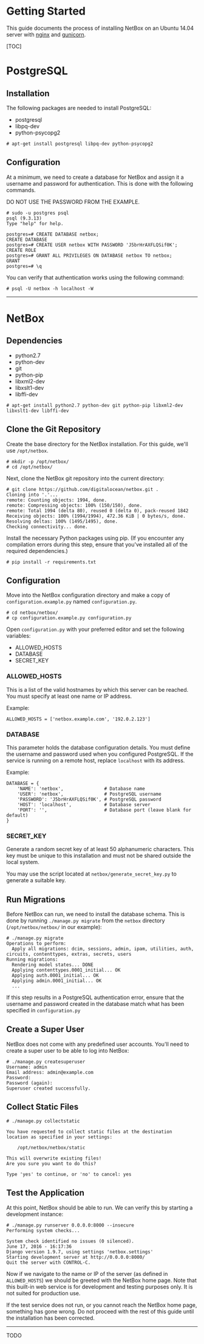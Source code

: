 <h1>Getting Started</h1>

This guide documents the process of installing NetBox on an Ubuntu 14.04 server with [nginx](https://www.nginx.com/) and [gunicorn](http://gunicorn.org/).

[TOC]

# PostgreSQL

## Installation

The following packages are needed to install PostgreSQL:

* postgresql
* libpq-dev
* python-psycopg2

```
# apt-get install postgresql libpq-dev python-psycopg2
```

## Configuration

At a minimum, we need to create a database for NetBox and assign it a username and password for authentication. This is done with the following commands.

DO NOT USE THE PASSWORD FROM THE EXAMPLE.

```
# sudo -u postgres psql
psql (9.3.13)
Type "help" for help.

postgres=# CREATE DATABASE netbox;
CREATE DATABASE
postgres=# CREATE USER netbox WITH PASSWORD 'J5brHrAXFLQSif0K';
CREATE ROLE
postgres=# GRANT ALL PRIVILEGES ON DATABASE netbox TO netbox;
GRANT
postgres=# \q
```

You can verify that authentication works using the following command:

```
# psql -U netbox -h localhost -W
```

---

# NetBox

## Dependencies

* python2.7
* python-dev
* git
* python-pip
* libxml2-dev
* libxslt1-dev
* libffi-dev

```
# apt-get install python2.7 python-dev git python-pip libxml2-dev libxslt1-dev libffi-dev
```

## Clone the Git Repository

Create the base directory for the NetBox installation. For this guide, we'll use `/opt/netbox`.

```
# mkdir -p /opt/netbox/
# cd /opt/netbox/
```

Next, clone the NetBox git repository into the current directory:

```
# git clone https://github.com/digitalocean/netbox.git .
Cloning into '.'...
remote: Counting objects: 1994, done.
remote: Compressing objects: 100% (150/150), done.
remote: Total 1994 (delta 80), reused 0 (delta 0), pack-reused 1842
Receiving objects: 100% (1994/1994), 472.36 KiB | 0 bytes/s, done.
Resolving deltas: 100% (1495/1495), done.
Checking connectivity... done.
```

Install the necessary Python packages using pip. (If you encounter any compilation errors during this step, ensure that you've installed all of the required dependencies.)

```
# pip install -r requirements.txt
```

## Configuration

Move into the NetBox configuration directory and make a copy of `configuration.example.py` named `configuration.py`.

```
# cd netbox/netbox/
# cp configuration.example.py configuration.py
```

Open `configuration.py` with your preferred editor and set the following variables:
 
* ALLOWED_HOSTS
* DATABASE
* SECRET_KEY

### ALLOWED_HOSTS

This is a list of the valid hostnames by which this server can be reached. You must specify at least one name or IP address.

Example:

```
ALLOWED_HOSTS = ['netbox.example.com', '192.0.2.123']
```

### DATABASE

This parameter holds the database configuration details. You must define the username and password used when you configured PostgreSQL. If the service is running on a remote host, replace `localhost` with its address.

Example:

```
DATABASE = {
    'NAME': 'netbox',               # Database name
    'USER': 'netbox',               # PostgreSQL username
    'PASSWORD': 'J5brHrAXFLQSif0K', # PostgreSQL password
    'HOST': 'localhost',            # Database server
    'PORT': '',                     # Database port (leave blank for default)
}
```

### SECRET_KEY

Generate a random secret key of at least 50 alphanumeric characters. This key must be unique to this installation and must not be shared outside the local system.

You may use the script located at `netbox/generate_secret_key.py` to generate a suitable key.

## Run Migrations

Before NetBox can run, we need to install the database schema. This is done by running `./manage.py migrate` from the `netbox` directory (`/opt/netbox/netbox/` in our example):

```
# ./manage.py migrate
Operations to perform:
  Apply all migrations: dcim, sessions, admin, ipam, utilities, auth, circuits, contenttypes, extras, secrets, users
Running migrations:
  Rendering model states... DONE
  Applying contenttypes.0001_initial... OK
  Applying auth.0001_initial... OK
  Applying admin.0001_initial... OK
  ...
```

If this step results in a PostgreSQL authentication error, ensure that the username and password created in the database match what has been specified in `configuration.py`

## Create a Super User

NetBox does not come with any predefined user accounts. You'll need to create a super user to be able to log into NetBox:

```
# ./manage.py createsuperuser
Username: admin
Email address: admin@example.com
Password: 
Password (again): 
Superuser created successfully.
```

## Collect Static Files

```
# ./manage.py collectstatic

You have requested to collect static files at the destination
location as specified in your settings:

    /opt/netbox/netbox/static

This will overwrite existing files!
Are you sure you want to do this?

Type 'yes' to continue, or 'no' to cancel: yes
```

## Test the Application

At this point, NetBox should be able to run. We can verify this by starting a development instance:

```
# ./manage.py runserver 0.0.0.0:8000 --insecure
Performing system checks...

System check identified no issues (0 silenced).
June 17, 2016 - 16:17:36
Django version 1.9.7, using settings 'netbox.settings'
Starting development server at http://0.0.0.0:8000/
Quit the server with CONTROL-C.
```

Now if we navigate to the name or IP of the server (as defined in `ALLOWED_HOSTS`) we should be greeted with the NetBox home page. Note that this built-in web service is for development and testing purposes only. It is not suited for production use.

If the test service does not run, or you cannot reach the NetBox home page, something has gone wrong. Do not proceed with the rest of this guide until the installation has been corrected.

---

TODO
